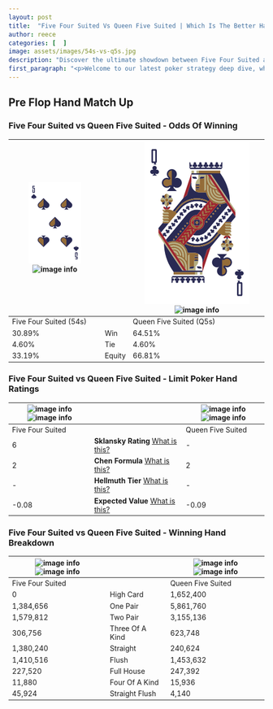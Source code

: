 ```yaml
---
layout: post
title:  "Five Four Suited Vs Queen Five Suited | Which Is The Better Hand In Poker? A Complete Guide"
author: reece
categories: [  ]
image: assets/images/54s-vs-q5s.jpg
description: "Discover the ultimate showdown between Five Four Suited and Queen Five Suited in poker! Uncover the odds, strategies, and scenarios where one hand triumphs over the other. Get ready to up your poker game with this thrilling analysis."
first_paragraph: "<p>Welcome to our latest poker strategy deep dive, where we're pitting two distinct hands against each other in a high-stakes showdown: Five Four Suited vs Queen Five Suited.</p><p>In the dynamic world of poker, every decision counts, and knowing which hand holds the upper hand is key to your success at the table.</p><p>In this article, we'll dissect these two hands, explore the scenarios where one dominates the other, and equip you with the knowledge to make strategic choices that can tip the odds in your favor.</p><p>Get ready to unravel the intriguing dynamics of these poker hands and elevate your game to new heights.</p>"
---
```




[comment]: # (sp0)

## Pre Flop Hand Match Up

<div class="table hand-ratings" markdown="1"> 



### Five Four Suited vs Queen Five Suited - Odds Of Winning


    
| ![image info](assets/images/hand1/5.png) ![image info](assets/images/hand1/4s.png) |  | ![image info](assets/images/hand2/Q.png) ![image info](assets/images/hand2/5s.png) |
| -------- | -------- | -------- |
| Five Four Suited (54s) |  | Queen Five Suited (Q5s) |
| 30.89% | Win | 64.51% |
| 4.60% | Tie | 4.60% |
| 33.19% | Equity | 66.81% |




[comment]: # (sp1)



### Five Four Suited vs Queen Five Suited - Limit Poker Hand Ratings


    
| ![image info](https://www.riverpairs.com/assets/images/hand1/5.png) ![image info](https://www.riverpairs.com/assets/images/hand1/4s.png) |  | ![image info](https://www.riverpairs.com/assets/images/hand2/Q.png) ![image info](https://www.riverpairs.com/assets/images/hand2/5s.png) |
| -------- | -------- | -------- |
| Five Four Suited |  | Queen Five Suited |
| 6 | **Sklansky Rating** [What is this?](/sklansky-rating-explained) | - |
| 2 | **Chen Formula** [What is this?](/chen-formula-explained) | 2 |
| - | **Hellmuth Tier** [What is this?](/Hellmuth-tier-explained) | - |
| -0.08 | **Expected Value** [What is this?](/expected-value-explained) | -0.09 |




[comment]: # (sp2)



### Five Four Suited vs Queen Five Suited - Winning Hand Breakdown


    
| ![image info](https://www.riverpairs.com/assets/images/hand1/5.png) ![image info](https://www.riverpairs.com/assets/images/hand1/4s.png) |  | ![image info](https://www.riverpairs.com/assets/images/hand2/Q.png) ![image info](https://www.riverpairs.com/assets/images/hand2/5s.png) |
| -------- | -------- | -------- |
| Five Four Suited |  | Queen Five Suited |
| 0 | High Card | 1,652,400 |
| 1,384,656 | One Pair | 5,861,760 |
| 1,579,812 | Two Pair | 3,155,136 |
| 306,756 | Three Of A Kind | 623,748 |
| 1,380,240 | Straight | 240,624 |
| 1,410,516 | Flush | 1,453,632 |
| 227,520 | Full House | 247,392 |
| 11,880 | Four Of A Kind | 15,936 |
| 45,924 | Straight Flush | 4,140 |




[comment]: # (sp3)



</div>

[comment]: # (sp4)



[comment]: # (sp5)

